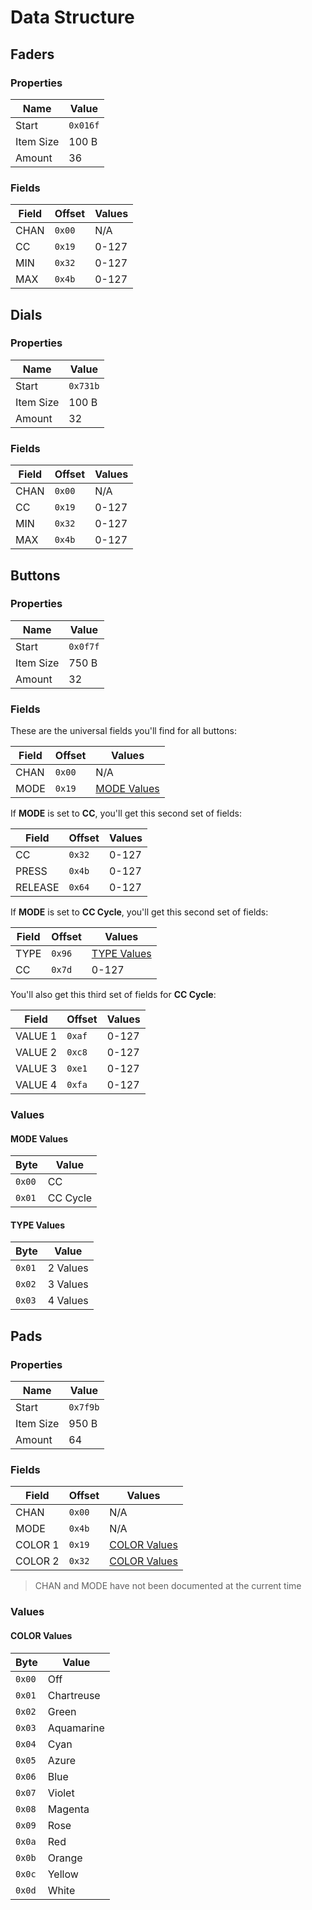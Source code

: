 # Data Structure

## Faders

### Properties

| Name      | Value    |
|-----------|----------|
| Start     | `0x016f` |
| Item Size | 100 B    |
| Amount    | 36       |

### Fields

| Field | Offset | Values |
|-------|--------|--------|
| CHAN  | `0x00` | N/A    |
| CC    | `0x19` | 0-127  |
| MIN   | `0x32` | 0-127  |
| MAX   | `0x4b` | 0-127  |

## Dials

### Properties

| Name      | Value    |
|-----------|----------|
| Start     | `0x731b` |
| Item Size | 100 B    |
| Amount    | 32       |

### Fields

| Field | Offset | Values |
|-------|--------|--------|
| CHAN  | `0x00` | N/A    |
| CC    | `0x19` | 0-127  |
| MIN   | `0x32` | 0-127  |
| MAX   | `0x4b` | 0-127  |

## Buttons

### Properties

| Name      | Value    |
|-----------|----------|
| Start     | `0x0f7f` |
| Item Size | 750 B    |
| Amount    | 32       |

### Fields

These are the universal fields you'll find for all buttons:

| Field | Offset | Values                      |
|-------|--------|-----------------------------|
| CHAN  | `0x00` | N/A                         |
| MODE  | `0x19` | [MODE Values](#mode-values) |

If **MODE** is set to **CC**, you'll get this second set of fields:

| Field   | Offset | Values |
|---------|--------|--------|
| CC      | `0x32` | 0-127  |
| PRESS   | `0x4b` | 0-127  |
| RELEASE | `0x64` | 0-127  |

If **MODE** is set to **CC Cycle**, you'll get this second set of fields:

| Field | Offset | Values                      |
|-------|--------|-----------------------------|
| TYPE  | `0x96` | [TYPE Values](#type-values) |
| CC    | `0x7d` | 0-127                       |

You'll also get this third set of fields for **CC Cycle**:

| Field   | Offset | Values |
|---------|--------|--------|
| VALUE 1 | `0xaf` | 0-127  |
| VALUE 2 | `0xc8` | 0-127  |
| VALUE 3 | `0xe1` | 0-127  |
| VALUE 4 | `0xfa` | 0-127  |

### Values

#### MODE Values

| Byte   | Value    |
|--------|----------|
| `0x00` | CC       |
| `0x01` | CC Cycle |

#### TYPE Values

| Byte   | Value    |
|--------|----------|
| `0x01` | 2 Values |
| `0x02` | 3 Values |
| `0x03` | 4 Values |

## Pads

### Properties

| Name      | Value    |
|-----------|----------|
| Start     | `0x7f9b` |
| Item Size | 950 B    |
| Amount    | 64       |

### Fields

| Field   | Offset | Values                        |
|---------|--------|-------------------------------|
| CHAN    | `0x00` | N/A                           |
| MODE    | `0x4b` | N/A                           |
| COLOR 1 | `0x19` | [COLOR Values](#color-values) |
| COLOR 2 | `0x32` | [COLOR Values](#color-values) |

> CHAN and MODE have not been documented at the current time

### Values

#### COLOR Values

| Byte   | Value      |
|--------|------------|
| `0x00` | Off        |
| `0x01` | Chartreuse |
| `0x02` | Green      |
| `0x03` | Aquamarine |
| `0x04` | Cyan       |
| `0x05` | Azure      |
| `0x06` | Blue       |
| `0x07` | Violet     |
| `0x08` | Magenta    |
| `0x09` | Rose       |
| `0x0a` | Red        |
| `0x0b` | Orange     |
| `0x0c` | Yellow     |
| `0x0d` | White      |

